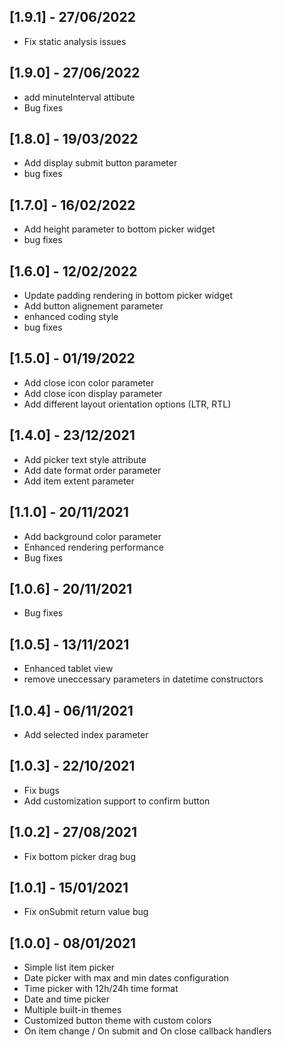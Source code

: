 ## [1.9.1] - 27/06/2022

- Fix static analysis issues
## [1.9.0] - 27/06/2022

- add minuteInterval attibute
- Bug fixes
## [1.8.0] - 19/03/2022

- Add display submit button parameter
- bug fixes

## [1.7.0] - 16/02/2022

- Add height parameter to bottom picker widget
- bug fixes

## [1.6.0] - 12/02/2022

- Update padding rendering in bottom picker widget
- Add button alignement parameter
- enhanced coding style
- bug fixes

## [1.5.0] - 01/19/2022

- Add close icon color parameter
- Add close icon display parameter
- Add different layout orientation options (LTR, RTL)

## [1.4.0] - 23/12/2021

- Add picker text style attribute
- Add date format order parameter
- Add item extent parameter

## [1.1.0] - 20/11/2021

- Add background color parameter
- Enhanced rendering performance
- Bug fixes

## [1.0.6] - 20/11/2021

- Bug fixes

## [1.0.5] - 13/11/2021

- Enhanced tablet view
- remove uneccessary parameters in datetime constructors

## [1.0.4] - 06/11/2021

- Add selected index parameter

## [1.0.3] - 22/10/2021

- Fix bugs
- Add customization support to confirm button

## [1.0.2] - 27/08/2021

- Fix bottom picker drag bug

## [1.0.1] - 15/01/2021

- Fix onSubmit return value bug

## [1.0.0] - 08/01/2021

- Simple list item picker
- Date picker with max and min dates configuration
- Time picker with 12h/24h time format
- Date and time picker
- Multiple built-in themes
- Customized button theme with custom colors
- On item change / On submit and On close callback handlers
